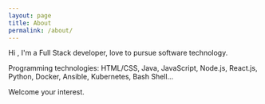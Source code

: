 ```yaml
---
layout: page
title: About
permalink: /about/
---
```


Hi , I'm a Full Stack developer, love to pursue software technology.

Programming technologies: HTML/CSS, Java, JavaScript, Node.js, React.js, Python, Docker, Ansible, Kubernetes, Bash Shell...

Welcome your interest.